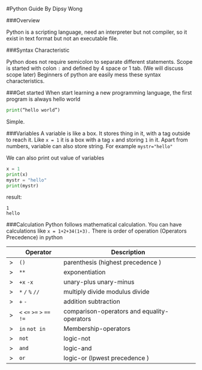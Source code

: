 #Python Guide
By Dipsy Wong


###Overview 



Python is a scripting language, need an interpreter but not compiler, so it exist in text format but not an executable file.


###Syntax Characteristic 



Python does not require semicolon to separate different statements. Scope is started with colon `:` and defined by 4 space or 1 tab. 
(We will discuss scope later) Beginners of python are easily mess these syntax characteristics.


###Get started 
When start learning a new programming language, the first program is always hello world 
```python
print(“hello world”) 
```
Simple.

###Variables 
A variable is like a box. It stores thing in it, with a tag outside to reach it. Like `x = 1` it is a box with a tag `x` and storing `1` in it. 
Apart from numbers, variable can also store string.
For example `mystr="hello"`

We can also print out value of variables
```python
x = 1
print(x) 
mystr = "hello"
print(mystr)
```
result:
```
1
hello
```

###Calculation 
Python follows mathematical calculation. You can have calculations like `x = 1+2+34(1+3).`
There is order of operation (Operators Precedence) in python

|   | Operator                                 | Description                       |
|---|------------------------------------------|-----------------------------------|
| > | `()`                                     | parenthesis (highest precedence )|
| > | `**`                                     | exponentiation                    |
| > | `+x` `-x`                                | unary-plus unary-minus            |
| > | `*` `/` `%` `//`                         | multiply divide modulus divide    |
| > | `+` `-`                                  | addition subtraction              |
| > | `<` `<=` `>=` `>` `==` `!=`              | comparison-operators and equality-operators|
| > | `in` `not in` | Membership-operators              |
| > | `not`                                    | logic-not                         |
| > | `and`                                    | logic-and                         |
| > | `or`                                     | logic-or (lpwest precedence )     |

